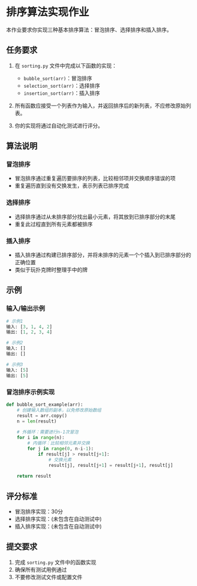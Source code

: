 # 排序算法实现作业

本作业要求你实现三种基本排序算法：冒泡排序、选择排序和插入排序。

## 任务要求

1. 在 `sorting.py` 文件中完成以下函数的实现：
   - `bubble_sort(arr)`：冒泡排序
   - `selection_sort(arr)`：选择排序
   - `insertion_sort(arr)`：插入排序

2. 所有函数应接受一个列表作为输入，并返回排序后的新列表，不应修改原始列表。

3. 你的实现将通过自动化测试进行评分。

## 算法说明

### 冒泡排序
- 冒泡排序通过重复遍历要排序的列表，比较相邻项并交换顺序错误的项
- 重复遍历直到没有交换发生，表示列表已排序完成

### 选择排序
- 选择排序通过从未排序部分找出最小元素，将其放到已排序部分的末尾
- 重复此过程直到所有元素都被排序

### 插入排序
- 插入排序通过构建已排序部分，并将未排序的元素一个个插入到已排序部分的正确位置
- 类似于玩扑克牌时整理手中的牌

## 示例

### 输入/输出示例

```python
# 示例1
输入: [3, 1, 4, 2]
输出: [1, 2, 3, 4]

# 示例2
输入: []
输出: []

# 示例3
输入: [5]
输出: [5]
```

### 冒泡排序示例实现

```python
def bubble_sort_example(arr):
    # 创建输入数组的副本，以免修改原始数组
    result = arr.copy()
    n = len(result)
    
    # 外循环：需要进行n-1次冒泡
    for i in range(n):
        # 内循环：比较相邻元素并交换
        for j in range(0, n-i-1):
            if result[j] > result[j+1]:
                # 交换元素
                result[j], result[j+1] = result[j+1], result[j]
    
    return result
```

## 评分标准

- 冒泡排序实现：30分
- 选择排序实现：(未包含在自动测试中)
- 插入排序实现：(未包含在自动测试中)

## 提交要求

1. 完成 `sorting.py` 文件中的函数实现
2. 确保所有测试用例通过
3. 不要修改测试文件或配置文件 